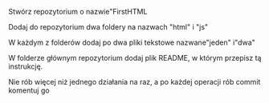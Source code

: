 Stwórz repozytorium o nazwie"FirstHTML

Dodaj do repozytorium dwa foldery na nazwach "html" i "js"

W każdym z folderów dodaj po dwa pliki tekstowe nazwane"jeden" i"dwa"

W folderze głównym repozytorium dodaj plik README, w którym przepisz tą instrukcję.

Nie rób więcej niż jednego działania na raz, a po każdej operacji rób commit komentuj go

